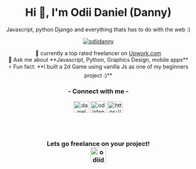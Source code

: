 <h1 align="center">Hi 👋, I'm Odii Daniel (Danny)</h1>
<p align="center">Javascript, python Django and everything thats has to do with the web :)</p>



<p align="center"> <a href="https://twitter.com/odiidanny" target="blank"><img src="https://img.shields.io/twitter/follow/odiidanny?logo=twitter&style=for-the-badge" alt="odiidanny" /></a> </p>

<p align="center">
🌱 currently a top rated freelancer on <a href="https://www.upwork.com/freelancers/~01beab0c0a35e434b4">Upwork.com</a><br/>
💬 Ask me about **Javascript, Python, Graphics Design, mobile apps**<br/>
⚡ Fun fact: **I built a 2d Game using vanilla Js as one of my beginners project :)**
</p>

<h3 align="center">- Connect with me -</h3>
<p align="center">
<a href="https://wa.me/+2348156074667?text=Hey Danny i visited your github profile and will love to connect!" target="blank"><img align="center" src="https://www.freepnglogos.com/uploads/whatsapp-logo-light-green-png-0.png" alt="daniel@whatsapp" height="30" width="40" /></a>
<a href="https://twitter.com/odiidanny" target="blank"><img align="center" src="https://raw.githubusercontent.com/rahuldkjain/github-profile-readme-generator/master/src/images/icons/Social/twitter.svg" alt="odiidanny" height="30" width="40" /></a>
<a href="https://linkedin.com/in/https://www.linkedin.com/in/odii-daniel-2397b51bb/" target="blank"><img align="center" src="https://raw.githubusercontent.com/rahuldkjain/github-profile-readme-generator/master/src/images/icons/Social/linked-in-alt.svg" alt="https://www.linkedin.com/in/odii-daniel-2397b51bb/" height="30" width="40" /></a>
<!--<a href="https://linkedin.com/in/https://www.linkedin.com/in/odii-daniel-2397b51bb/" target="blank"><img align="center" src="https://png.monster/wp-content/uploads/2020/11/gmail-logo-2020-01-4d7e53f1.png" alt="https://www.linkedin.com/in/odii-daniel-2397b51bb/" height="60" width="80" /></a>-->


<br/><br/>
<h3 align="center">Lets go freelance on your project!<br/>
<a href="https://www.upwork.com/freelancers/~01beab0c0a35e434b4" target="blank"><img align="center" src="https://assets-global.website-files.com/5ec7d9f13fc8c0ec8a4c6b26/6092b794e0419d97d9b06e2b_Favicon%20256.png" alt="odiidanny@upwork" height="40" width="40" /></a>
</h3>









